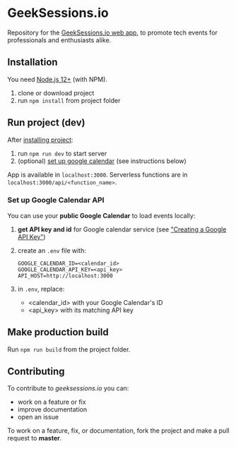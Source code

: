 # GeekSessions.io

Repository for the [GeekSessions.io web app](https://geeksessionsio.geeksessions.now.sh/), to promote tech events for professionals and enthusiasts alike.

## Installation

You need [Node.js 12+](https://nodejs.org/en/) (with NPM).

1. clone or download project
2. run `npm install` from project folder

## Run project (dev)

After [installing project](#installation):

1. run `npm run dev` to start server
2. (optional) [set up google calendar](#set-up-google-calendar-API) (see instructions below)

App is available in `localhost:3000`. Serverless functions are in `localhost:3000/api/<function_name>`.

### Set up Google Calendar API

You can use your **public Google Calendar** to load events locally:

1. **get API key and id** for Google calendar service (see ["Creating a Google API Key"](https://docs.simplecalendar.io/google-api-key/))
2. create an `.env` file with:

   ```env
   GOOGLE_CALENDAR_ID=<calendar_id>
   GOOGLE_CALENDAR_API_KEY=<api_key>
   API_HOST=http://localhost:3000
   ```

3. in `.env`, replace:
   - <calendar_id> with your Google Calendar's ID
   - <api_key> with its matching API key

## Make production build

Run `npm run build` from the project folder.

## Contributing

To contribute to *geeksessions.io* you can:

- work on a feature or fix
- improve documentation
- open an issue
  
To work on a feature, fix, or documentation, fork the project and make a pull request to **master**.
